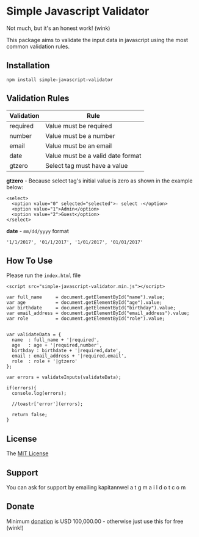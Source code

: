 # Simple Javascript Validator

Not much, but it's an honest work! (wink)

This package aims to validate the input data in javascript using the most common validation rules.


## Installation
```
npm install simple-javascript-validator
```

## Validation Rules

| Validation | Rule |
| --- | --- |
| required | Value must be required |
| number | Value must be a number |
| email | Value must be an email |
| date | Value must be a valid date format |
| gtzero | Select tag must have a value |

**gtzero** - Because select tag's initial value is zero as shown in the example below:
```
<select>
  <option value="0" selected="selected">- select -</option>
  <option value="1">Admin</option>
  <option value="2">Guest</option>
</select>
```

**date** - `mm/dd/yyyy` format
```
'1/1/2017', '01/1/2017', '1/01/2017', '01/01/2017'
```

## How To Use

Please run the `index.html` file
```
<script src="simple-javascript-validator.min.js"></script>

var full_name     = document.getElementById("name").value;
var age           = document.getElementById("age").value;
var birthdate     = document.getElementById("birthday").value;
var email_address = document.getElementById("email_address").value;
var role          = document.getElementById("role").value;


var validateData = {
  name  : full_name + '|required',
  age   : age + '|required,number',
  birthday : birthdate + '|required,date',
  email : email_address + '|required,email',
  role  : role + '|gtzero'
};

var errors = validateInputs(validateData);

if(errors){
  console.log(errors);

  //toastr['error'](errors);

  return false;
}
```

## License

The [MIT License](https://opensource.org/licenses/MIT)

## Support

You can ask for support by emailing kapitannwel a t g m a i l d o t c o m

## Donate

Minimum [donation](https://www.paypal.me/kapitanpulido) is USD 100,000.00 - otherwise just use this for free (wink!)
